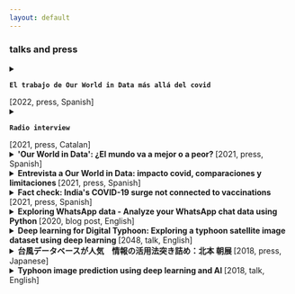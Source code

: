 ```yaml
---
layout: default
---
```


### talks and press

<!-- URUGUAY 2 -->
<details closed>
<summary>
  <b>

    El trabajo de Our World in Data más allá del covid

  </b>
  <span class="caption"> [2022, press, Spanish] </span>
</summary>
  <p>
    Live radio interview at <i>No Toquen nada</i>, radio show by <i>Del Sol FM</i>, reflecting on our work at Our World in Data during the Pandemic and other projects we are currently working on. <br>
    [<a href="https://delsol.uy/notoquennada/entrevistas/el-trabajo-de-our-world-in-data-mas-alla-del-covid">radio interview</a>] <br>
  </p> 
</details>


<!-- CAT RADIO -->
<details closed>
<summary>
  <b>

    Radio interview

  </b>
  <span class="caption"> [2021, press, Catalan] </span>
</summary>
  <p>
    Live interview in <i>Catalunya Informació</i>, the catalan public 24h-news radio station, to review the raise in cases in Europe. <br>
  </p> 
</details>


<!-- CRONICA GLOBAL -->
<details closed>
<summary>
  <b>
      'Our World in Data': ¿El mundo va a mejor o a peor?
  </b>
  <span class="caption"> [2021, press, Spanish] </span>
</summary>
  <p>
    Press article (in Spanish) at <i>Crónica Global</i> about my work at Our World in Data during the COVID-19 pandemic. <br>
    [<a href="https://cronicaglobal.elespanol.com/pensamiento/espejos-de-hoy/our-world-in-data-el-mundo-va-mejor-peor_510594_102.html">article</a>]
  </p> 
</details>


<!-- URUGUAY -->
<details closed>
<summary>
  <b>
    Entrevista a Our World in Data: impacto covid, comparaciones y limitaciones
  </b>
    <span class="caption"> [2021, press, Spanish] </span>
</summary>
  <p>
    Radio interview at <i>No Toquen nada</i>, radio show by <i>Del Sol FM</i>, about our work at Our World in Data and how we have adapted to operate with more dynamic data such as COVID-19. <br>
    [<a href="https://delsol.uy/notoquennada/entrevistas/entrevista-a-our-world-in-data-impacto-covid-comparaciones-y-limitaciones">radio interview</a>]
  </p> 
</details>


<!-- USA Today -->
<details closed>
<summary>
  <b>
    Fact check: India's COVID-19 surge not connected to vaccinations
  </b>
    <span class="caption"> [2021, press, Spanish] </span>
</summary>
  <p>
    Brief intervention in a <i>USA Today</i> article to fact check the effectivity of the vaccinations against COVID-19. <br>
    [<a href="https://eu.usatoday.com/story/news/factcheck/2021/05/11/fact-check-indias-covid-19-surge-not-connected-vaccinations/4988690001/">article</a>]
  </p> 
</details>


<!-- whatstk -->
<details closed>
<summary>
  <b>
    Exploring WhatsApp data - Analyze your WhatsApp chat data using Python
  </b>
    <span class="caption"> [2020, blog post, English] </span>
</summary>
  <p>
    Presentation to the public of python library whatstk on <i>Towards Data Science</i> blog. <br>
    [<a href="https://towardsdatascience.com/analyzing-whatsapp-chats-with-python-20d62ce7fe2d">article</a>]
  </p> 
</details>


<!-- Master thesis -->
<details closed>
<summary>
  <b>
    Deep learning for Digital Typhoon: Exploring a typhoon satellite image dataset using deep learning
  </b>
    <span class="caption"> [2048, talk, English] </span>
</summary>
  <p>
    Defense of my master thesis after a 6 month stay at the <i>National Institute of Informatics</i>. <br>
    [<a href="http://www.diva-portal.org/smash/record.jsf?pid=diva2%3A1304600&dswid=-9197">thesis report</a>, <a href="/pages/tfmabstract.html">abstract</a>, <a href="https://lcsrg.me/pyphoon">pyphoon library</a>, <a href="http://digital-typhoon.org">digital typhoon</a>]
  </p> 
  <b>Sessions:</b>
    <ul class="fa-ul">
      <li><i class="fa-li fa fa-check-square-o"></i> 6th July 2018 at Universitat Politècnica de Catalunya, Campus Nord room D5-007 (Barcelona, Catalonia/Spain).</li>
      <li><i class="fa-li fa fa-check-square-o"></i>14th June 2018 at KTH Royal Institute of Technology (Stockholm, Sweden).</li>
    </ul>
</details>


<!-- Nikkei -->
<details closed>
<summary>
  <b>
    台風データベースが人気　情報の活用法突き詰め：北本 朝展
  </b>
    <span class="caption"> [2018, press, Japanese]</span>
</summary>
  <p>
    Interview to Prof. Kitamoto-sensei in <i>Nikkei Science</i> about the Digital Typhoon project. <br>
    [<a href="http://www.nikkei-science.com/201804_014.html">article</a>, <a href="http://digital-typhoon.org">digital typhoon</a>]
  </p> 
</details>


<!-- Master thesis checkpoint -->
<details closed>
<summary>
  <b>
    Typhoon image prediction using deep learning and AI
  </b>
    <span class="caption"> [2018, talk, English] </span>
</summary>
  <p>
    Presentation at the <i>Yokohama National University</i> of results obtained using AI for Digital Typhoon project. <br>
    [<a href="/files/ynu-20180425-slides.pdf">presentation slides</a>, <a href="http://blog.livedoor.jp/soraynu-kaze/archives/51539929.html">blog post</a>, <a href="https://lcsrg.me/pyphoon">pyphoon library</a>, <a href="http://digital-typhoon.org">digital typhoon</a>]
  </p>
    <b>Sessions:</b>
      <ul class="fa-ul">
        <li><i class="fa-li fa fa-check-square-o"></i> 26th April 2018 at the <a href="https://www.ynu.ac.jp/english/">Yokohama National Uninversity</a> (Yokohama, Japan).</li>
      </ul>
</details> <br>

<!-- <details closed>
<summary>
  <b>
    Title
  </b> (YYYY)
</summary>
  <p>
    Description.
    📁 [<a href="">material 1</a>, <a href="">material 2</a>]
  </p> 
  <b>Sessions</b>
    <ul class="fa-ul">
      <li><i class="fa-li fa fa-check-square-o"></i> 6th July 2018 at Universitat Politècnica de Catalunya, Campus Nord room D5-007 (Barcelona, Catalonia/Spain).</li>
    </ul>
</details> -->
